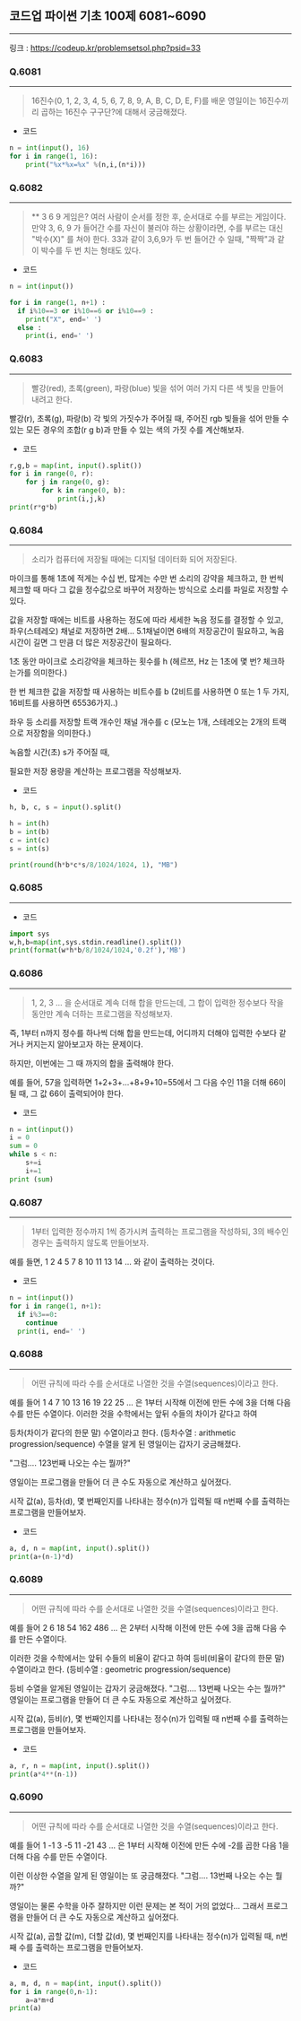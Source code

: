 ## 코드업 파이썬 기초 100제 6081~6090
-------
링크 : https://codeup.kr/problemsetsol.php?psid=33

### Q.6081
----
>16진수(0, 1, 2, 3, 4, 5, 6, 7, 8, 9, A, B, C, D, E, F)를 배운
영일이는 16진수끼리 곱하는 16진수 구구단?에 대해서 궁금해졌다.

* 코드
```py
n = int(input(), 16)
for i in range(1, 16):
    print("%x*%x=%x" %(n,i,(n*i)))
```

### Q.6082
----
>** 3 6 9 게임은?
여러 사람이 순서를 정한 후, 순서대로 수를 부르는 게임이다.
만약 3, 6, 9 가 들어간 수를 자신이 불러야 하는 상황이라면, 수를 부르는 대신 "박수(X)" 를 쳐야 한다.
33과 같이 3,6,9가 두 번 들어간 수 일때, "짝짝"과 같이 박수를 두 번 치는 형태도 있다.

* 코드 
```py
n = int(input())

for i in range(1, n+1) :
  if i%10==3 or i%10==6 or i%10==9 :
    print("X", end=' ')
  else :
    print(i, end=' ')     
```
### Q.6083
----
>빨강(red), 초록(green), 파랑(blue) 빛을 섞어 여러 가지 다른 색 빛을 만들어 내려고 한다.

빨강(r), 초록(g), 파랑(b) 각 빛의 가짓수가 주어질 때,
주어진 rgb 빛들을 섞어 만들 수 있는 모든 경우의 조합(r g b)과 만들 수 있는 색의 가짓 수를 계산해보자.  

* 코드 
```py
r,g,b = map(int, input().split())
for i in range(0, r):
    for j in range(0, g):
        for k in range(0, b):
            print(i,j,k)
print(r*g*b)
```

### Q.6084
----
>소리가 컴퓨터에 저장될 때에는 디지털 데이터화 되어 저장된다.

마이크를 통해 1초에 적게는 수십 번, 많게는 수만 번 소리의 강약을 체크하고,
한 번씩 체크할 때 마다 그 값을 정수값으로 바꾸어 저장하는 방식으로 소리를 파일로 저장할 수 있다.

값을 저장할 때에는 비트를 사용하는 정도에 따라 세세한 녹음 정도를 결정할 수 있고,
좌우(스테레오) 채널로 저장하면 2배… 5.1채널이면 6배의 저장공간이 필요하고,
녹음 시간이 길면 그 만큼 더 많은 저장공간이 필요하다.

1초 동안 마이크로 소리강약을 체크하는 횟수를 h
(헤르쯔, Hz 는 1초에 몇 번? 체크하는가를 의미한다.)

한 번 체크한 값을 저장할 때 사용하는 비트수를 b
(2비트를 사용하면 0 또는 1 두 가지, 16비트를 사용하면 65536가지..)

좌우 등 소리를 저장할 트랙 개수인 채널 개수를 c
(모노는 1개, 스테레오는 2개의 트랙으로 저장함을 의미한다.)

녹음할 시간(초) s가 주어질 때,

필요한 저장 용량을 계산하는 프로그램을 작성해보자.

* 코드 
```py
h, b, c, s = input().split()

h = int(h)
b = int(b)
c = int(c)
s = int(s)

print(round(h*b*c*s/8/1024/1024, 1), "MB")
```
### Q.6085
----
* 코드 
```py
import sys
w,h,b=map(int,sys.stdin.readline().split())
print(format(w*h*b/8/1024/1024,'0.2f'),'MB')
```
### Q.6086
----
>1, 2, 3 ... 을 순서대로 계속 더해 합을 만드는데,
그 합이 입력한 정수보다 작을 동안만 계속 더하는 프로그램을 작성해보자.

즉, 1부터 n까지 정수를 하나씩 더해 합을 만드는데,
어디까지 더해야 입력한 수보다 같거나 커지는지 알아보고자 하는 문제이다.

하지만, 이번에는 그 때 까지의 합을 출력해야 한다.

예를 들어, 57을 입력하면
1+2+3+...+8+9+10=55에서 그 다음 수인 11을 더해 66이 될 때,
그 값 66이 출력되어야 한다.

* 코드 
```py
n = int(input())
i = 0
sum = 0
while s < n:
    s+=i
    i+=1
print (sum)
```

### Q.6087
----
>1부터 입력한 정수까지 1씩 증가시켜 출력하는 프로그램을 작성하되,
3의 배수인 경우는 출력하지 않도록 만들어보자.

예를 들면,
1 2 4 5 7 8 10 11 13 14 ...
와 같이 출력하는 것이다.

* 코드
```py
n = int(input())
for i in range(1, n+1):
  if i%3==0:
    continue            
  print(i, end=' ')    
```

### Q.6088
----
>어떤 규칙에 따라 수를 순서대로 나열한 것을 수열(sequences)이라고 한다.

예를 들어
1 4 7 10 13 16 19 22 25 ... 은
1부터 시작해 이전에 만든 수에 3을 더해 다음 수를 만든 수열이다.
이러한 것을 수학에서는 앞뒤 수들의 차이가 같다고 하여

등차(차이가 같다의 한문 말) 수열이라고 한다. (등차수열 : arithmetic progression/sequence)
수열을 알게 된 영일이는 갑자기 궁금해졌다.

"그럼.... 123번째 나오는 수는 뭘까?"

영일이는 프로그램을 만들어 더 큰 수도 자동으로 계산하고 싶어졌다.

시작 값(a), 등차(d), 몇 번째인지를 나타내는 정수(n)가 입력될 때
n번째 수를 출력하는 프로그램을 만들어보자.

* 코드 

```py
a, d, n = map(int, input().split())
print(a+(n-1)*d)

```
### Q.6089
----
>어떤 규칙에 따라 수를 순서대로 나열한 것을 수열(sequences)이라고 한다.

예를 들어
2 6 18 54 162 486 ... 은
2부터 시작해 이전에 만든 수에 3을 곱해 다음 수를 만든 수열이다.

이러한 것을 수학에서는 앞뒤 수들의 비율이 같다고 하여
등비(비율이 같다의 한문 말) 수열이라고 한다. (등비수열 : geometric progression/sequence)

등비 수열을 알게된 영일이는 갑자기 궁금해졌다.
"그럼.... 13번째 나오는 수는 뭘까?"
영일이는 프로그램을 만들어 더 큰 수도 자동으로 계산하고 싶어졌다.

시작 값(a), 등비(r), 몇 번째인지를 나타내는 정수(n)가 입력될 때
n번째 수를 출력하는 프로그램을 만들어보자.

* 코드 
```py
a, r, n = map(int, input().split())
print(a*4**(n-1))
```

### Q.6090
----
>어떤 규칙에 따라 수를 순서대로 나열한 것을 수열(sequences)이라고 한다.

예를 들어
1 -1 3 -5 11 -21 43 ... 은
1부터 시작해 이전에 만든 수에 -2를 곱한 다음 1을 더해 다음 수를 만든 수열이다.

이런 이상한 수열을 알게 된 영일이는 또 궁금해졌다.
"그럼.... 13번째 나오는 수는 뭘까?"

영일이는 물론 수학을 아주 잘하지만 이런 문제는 본 적이 거의 없었다...
그래서 프로그램을 만들어 더 큰 수도 자동으로 계산하고 싶어졌다.

시작 값(a), 곱할 값(m), 더할 값(d), 몇 번째인지를 나타내는 정수(n)가 입력될 때,
n번째 수를 출력하는 프로그램을 만들어보자.

* 코드 
```py
a, m, d, n = map(int, input().split())
for i in range(0,n-1):
    a=a*m+d
print(a)
```